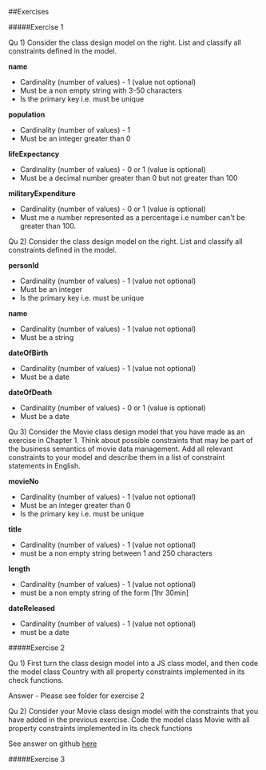 ##Exercises

#####Exercise 1

Qu 1) Consider the class design model on the right. List and classify all constraints defined in the model.

**name**

- Cardinality (number of values) - 1 (value not optional)
- Must be a non empty string with 3-50 characters
- Is the primary key i.e. must be unique

**population**

- Cardinality (number of values) - 1
- Must be an integer greater than 0

**lifeExpectancy**

- Cardinality (number of values) - 0 or 1 (value is optional)
- Must be a decimal number greater than 0 but not greater than 100

**militaryExpenditure**

- Cardinality (number of values) - 0 or 1 (value is optional)
- Must me a number represented as a percentage i.e number can't be greater than 100.

Qu 2) Consider the class design model on the right. List and classify all constraints defined in the model.

**personId**

- Cardinality (number of values) - 1 (value not optional)
- Must be an integer
- Is the primary key i.e. must be unique

**name**

- Cardinality (number of values) - 1 (value not optional)
- Must be a string

**dateOfBirth**

- Cardinality (number of values) - 1 (value not optional)
- Must be a date

**dateOfDeath**

- Cardinality (number of values) - 0 or 1 (value is optional)
- Must be a date

Qu 3) Consider the Movie class design model that you have made as an exercise in Chapter 1. Think about possible constraints that may be part of the business semantics of movie data management. Add all relevant constraints to your model and describe them in a list of constraint statements in English.

**movieNo**

- Cardinality (number of values) - 1 (value not optional)
- Must be an integer greater than 0
- Is the primary key i.e. must be unique

**title**

- Cardinality (number of values) - 1 (value not optional)
- must be a non empty string between 1 and 250 characters

**length**

- Cardinality (number of values) - 1 (value not optional)
- must be a non empty string of the form [1hr 30min]

**dateReleased**

- Cardinality (number of values) - 1 (value not optional)
- must be a date

#####Exercise 2

Qu 1) First turn the class design model into a JS class model, and then code the model class Country with all property constraints implemented in its check functions.

Answer - Please see folder for exercise 2

Qu 2) Consider your Movie class design model with the constraints that you have added in the previous exercise. Code the model class Movie with all property constraints implemented in its check functions
 
See answer on github [here](https://github.com/imanuelgittens/learning-web-components/tree/gh-pages/architecting-frontend-application/section1/project1/app/src/m)


#####Exercise 3





